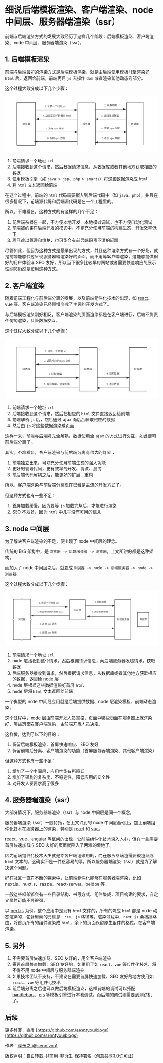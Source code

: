 # 细说后端模板渲染、客户端渲染、node 中间层、服务器端渲染（ssr）

前端与后端渲染方式的发展大致经历了这样几个阶段：后端模板渲染、客户端渲染、node 中间层、服务器端渲染（ssr）。

## 1. 后端模板渲染

前端与后端最初的渲染方式是后端模板渲染，就是由后端使用模板引擎渲染好 `html` 后，返回给前端，前端再用 `js` 去操作 `dom` 或者渲染其他动态的部分。

这个过程大致分成以下几个步骤：

![](../images/22.png)

1. 前端请求一个地址 `url`
2. 后端接收到这个请求，然后根据请求信息，从数据库或者其他地方获取相应的数据
3. 使用模板引擎（如 `java > jsp`、`php > smarty`）将这些数据渲染成 `html`
4. 将 `html` 文本返回给前端

在这个过程中，前端的 `html` 代码需要嵌入到后端代码中（如 `java`、`php`），并且在很多情况下，前端源代码和后端源代码是在一个工程里的。

所以，不难看出，这种方式的有这样的几个不足：

1. 前后端杂揉在一起，不方便本地开发、本地模拟调试，也不方便自动化测试
2. 前端被约束在后端开发的模式中，不能充分使用前端的构建生态，开发效率低下
3. 项目难以管理和维护，也可能会有前后端职责不清的问题

尽管如此，但因为这种方式是最早出现的方式，并且这种渲染方式有一个好处，就是前端能够快速呈现服务器端渲染好的页面，而不用等客户端渲染，这能够提供很好的用户体验与 SEO 友好，所以当下很多比较早的网站或者需要快速响应的展示性网站仍然是使用这种方式。

## 2. 客户端渲染

随着前端工程化与前后端分离的发展，以及前端组件化技术的出现，如 [react](https://github.com/facebook/react)、[vue](https://github.com/vuejs/vue) 等，客户端渲染已经慢慢变成了主要的开发方式了。

与后端模板渲染刚好相反，客户端渲染的页面渲染都是在客户端进行，后端不负责任何的渲染，只管数据交互。

这个过程大致分成以下几个步骤：

![](../images/23.png)

1. 前端请求一个地址 `url`
2. 后端接收到这个请求，然后把相应的 `html` 文件直接返回给前端
3. 前端解析 `js` 后，然后通过 `ajax` 向后台获取相应的数据
4. 然后由 `js` 将这些数据渲染成页面

这样一来，前端与后端将完全解耦，数据使用全 `ajax` 的方式进行交互，如此便可前后端分离了。

其实，不难看出，客户端渲染与前后端分离有很大的好处：

1. 前端独立出来，可以充分使用前端生态的强大功能
2. 更好的管理代码，更有效率的开发、调试、测试
3. 前后端代码解耦之后，能更好的扩展、重构

所以，客户端渲染与前后端分离现在已经是主流的开发方式了。

但这种方式也有一些不足：

1. 首屏加载缓慢，因为要等 `js` 加载完毕后，才能进行渲染
2. SEO 不友好，因为 `html` 中几乎没有可用的信息

## 3. node 中间层

为了解决客户端渲染的不足，便出现了 node 中间层的理念。

传统的 B/S 架构中，是 `浏览器 -> 后端服务器 -> 浏览器`，上文所讲的都是这种架构。

而加入了 node 中间层之后，就变成 `浏览器 -> node -> 后端服务器 -> node -> 浏览器`。

这个过程大致分成以下几个步骤：

![](../images/24.png)

1. 前端请求一个地址 `url`
2. node 层接收到这个请求，然后根据请求信息，向后端服务器发起请求，获取数据
3. 后端服务器接收到请求，然后根据请求信息，从数据库或者其他地方获取相应的数据，返回给 node 层
4. node 层根据这些数据渲染好首屏 `html`
5. node 层将 `html` 文本返回给前端

一个典型的 node 中间层应用就是后端提供数据、node 层渲染模板、前端动态渲染。

这个过程中，node 层由前端开发人员掌控，页面中哪些页面在服务器上就渲染好，哪些页面在客户端渲染，由前端开发人员决定。

这样做，达到了以下的目的：

1. 保留后端模板渲染、首屏快速响应、SEO 友好
2. 保留前端后分离、客户端渲染的功能（首屏服务器端渲染、其他客户端渲染）

但这种方式也有一些不足：

1. 增加了一个中间层，应用性能有所降低
2. 增加了架构的复杂度、不稳定性，降低应用的安全性
3. 对开发人员要求高了很多

## 4. 服务器端渲染（ssr）

大部分情况下，服务器端渲染（ssr）与 node 中间层是同一个概念。

服务器端渲染（ssr）一般特指，在上文讲到的 node 中间层基础上，加上前端组件化技术在服务器上的渲染，特别是 [react](https://github.com/facebook/react) 和 [vue](https://github.com/vuejs/vue)。

[react](https://github.com/facebook/react)、[vue](https://github.com/vuejs/vue)、[angular](https://github.com/angular/angular) 等框架的出现，让前端组件化技术深入人心，但在一些需要首屏快速加载与 SEO 友好的页面就陷入了两难的境地了。

因为前端组件化技术天生就是给客户端渲染用的，而在服务器端渲需要被渲染成 `html` 文本的，这确实不是一件很容易的事，所以服务器端渲染（ssr）就是为了解决这个问题。

好在社区一直在不断的探索中，让前端组件化能够在服务器端渲染，比如 [next.js](https://github.com/zeit/next.js)、[nuxt.js](https://github.com/nuxt/nuxt.js)、[razzle](https://github.com/jaredpalmer/razzle)、[react-server](https://github.com/redfin/react-server)、[beidou](https://github.com/alibaba/beidou) 等。

一般这些框架都会有一些目录结构、书写方式、组件集成、项目构建的要求，自定义属性可能不是很强。

以 [next.js](https://github.com/zeit/next.js) 为例，整个应用中是没有 `html` 文件的，所有的响应 `html` 都是 node 动态渲染的，包括里面的元信息、`css, js` 路径等。渲染过程中，`next.js` 会根据路由，将首页所有的组件渲染成 `html`，余下的页面保留原生组件的格式，在客户端渲染。

## 5. 另外

1. 不需要首屏快速加载、SEO 友好的，用全客户端渲染
2. 需要首屏快速加载、SEO 友好的，如果用了如 `react`、`vue` 等组件化技术，将不得不用 node 中间层与服务器端渲染
3. 如果技术团队不支持，不建议在需要首屏快速加载、SEO 友好的地方使用如 `react`、`vue` 等组件化技术
4. 前后端分离之后也可以做后端模板渲染，这样前端的调试可以搭配 [handlebars](https://github.com/wycats/handlebars.js)、[ejs](https://github.com/tj/ejs) 等模板引擎进行本地调试，而后端的调试则需要到测试机了。

## 后续

更多博客，查看 [https://github.com/senntyou/blogs](https://github.com/senntyou/blogs)

作者：[深予之 (@senntyou)](https://github.com/senntyou)

版权声明：自由转载-非商用-非衍生-保持署名（[创意共享3.0许可证](https://creativecommons.org/licenses/by-nc-nd/3.0/deed.zh)）
